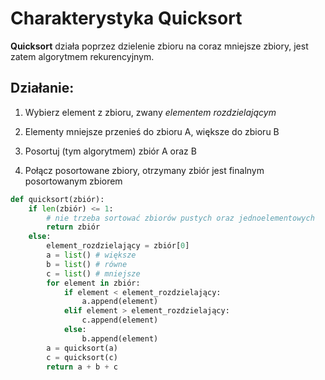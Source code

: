 # Charakterystyka Quicksort



**Quicksort** działa poprzez dzielenie zbioru na coraz mniejsze zbiory, jest zatem algorytmem rekurencyjnym.

## Działanie:

1. Wybierz element z zbioru, zwany *elementem rozdzielającym* 

2. Elementy mniejsze przenieś do zbioru A, większe do zbioru B

3. Posortuj (tym algorytmem) zbiór A oraz B

4. Połącz posortowane zbiory, otrzymany zbiór jest finalnym posortowanym zbiorem

   

```python
def quicksort(zbiór):
    if len(zbiór) <= 1:
        # nie trzeba sortować zbiorów pustych oraz jednoelementowych
        return zbiór
    else:
        element_rozdzielający = zbiór[0]
        a = list() # większe
        b = list() # równe
        c = list() # mniejsze
        for element in zbiór:
            if element < element_rozdzielający:
                a.append(element)
            elif element > element_rozdzielający:
                c.append(element)
            else:
                b.append(element)
        a = quicksort(a)
        c = quicksort(c)
        return a + b + c
```

